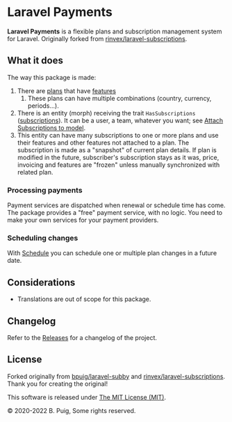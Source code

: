 # Laravel Payments

**Laravel Payments** is a flexible plans and subscription management system for Laravel. Originally forked
from [rinvex/laravel-subscriptions](https://github.com/rinvex/laravel-subscriptions).

## What it does

The way this package is made:

1. There are [plans](models/plan-model.md) that have [features](models/plan-feature-model.md)
   1. These plans can have multiple combinations (country, currency, periods...).
2. There is an entity (morph) receiving the
   trait `HasSubscriptions` ([subscriptions](models/plan-subscription-model.md)). It can be a user, a team, whatever you
   want; see [Attach Subscriptions to model](install/#attach-subscription).
3. This entity can have many subscriptions to one or more plans and use their features and other features not attached
   to a plan. The subscription is made as a "snapshot" of current plan details. If plan is modified in the future,
   subscriber's subscription stays as it was, price, invoicing and features are "frozen" unless manually synchronized
   with related plan.

### Processing payments <Badge text="new in v6.0" type="tip"/>
Payment services are dispatched when renewal or schedule time has come. The package provides a "free" payment service,
with no logic. You need to make your own services for your payment providers.

### Scheduling changes
With [Schedule](models/plan-subscription-schedule-model.md) you can schedule one or multiple plan changes in a future date.

## Considerations

- Translations are out of scope for this package.

## Changelog

Refer to the [Releases](https://github.com/snowsoft/laravel-payments/releases) for a changelog of the project.

## License

Forked originally from [bpuig/laravel-subby](https://github.com/bpuig/laravel-subby) and [rinvex/laravel-subscriptions](https://github.com/rinvex/laravel-subscriptions). Thank you for
creating the original!

This software is released under [The MIT License (MIT)](LICENSE.md).

&copy; 2020-2022 B. Puig, Some rights reserved.

